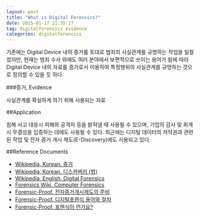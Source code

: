```yaml
---
layout: post
title: "What is Digital Forensics?"
date: 2015-01-17 21:35:27
tag: digitalforensics evidence 
categories: digitalforensics
---
```


기존에는 Digital Device 내의 증거를 토대로 범죄의 사실관계를 규명하는 작업을 일컬었지만, 현재는 범죄 수사 외에도 여러 분야에서 보편적으로 쓰이는 용어가 됨에 따라 Digital Device 내의 자료를 증거로서 이용하여 특정행위의 사실관계를 규명하는 것으로 정의할 수 있을 듯 하다.


###증거, Evidence

사실관계를 확실하게 하기 위해 사용되는 자료

##Application

침해 사고 대응시 피해와 공격자 등을 밝혀낼 때 사용될 수 있으며, 기업의 감사 및 회계 시 무결성을 입증하는 데에도 사용될 수 있다. 최근에는 디지털 데이터의 저작권과 관련된 작업 및 전자 증거 개시 제도(E-Discovery)에도 사용되고 있다.

##Reference Documents

- [Wikipedia, Korean. 증거](http://ko.wikipedia.org/wiki/%EC%A6%9D%EA%B1%B0)
- [Wikipedia, Korean. 디스커버리 (법)](http://ko.wikipedia.org/wiki/%EB%94%94%EC%8A%A4%EC%BB%A4%EB%B2%84%EB%A6%AC_%28%EB%B2%95%29)
- [Wikipedia, English. Digital Forensics](http://en.wikipedia.org/wiki/Digital_forensics)
- [Forensics Wiki. Computer Forensics](http://forensicswiki.org/wiki/Computer_forensics)
- [Forensic-Proof. 전자증거개시제도의 준비](http://forensic-proof.com/archives/4466)
- [Forensic-Proof. 디지털포렌식 용어와 절차](http://forensic-proof.com/archives/3357)
- [Forensic-Proof. 포렌식이 먼가요?](http://forensic-proof.com/archives/6350)


